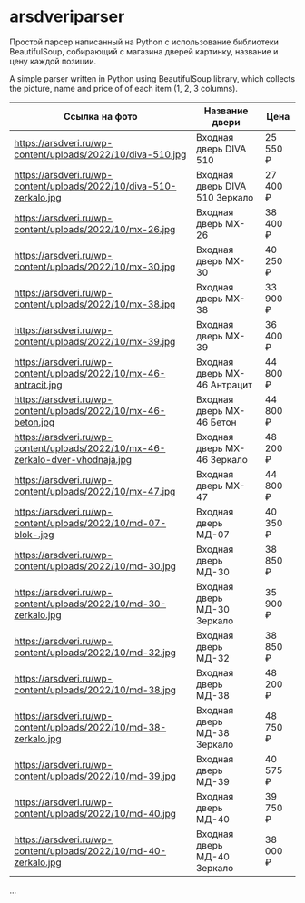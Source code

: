 # arsdveriparser
Простой парсер написанный на Python с использование библиотеки BeautifulSoup, собирающий с магазина дверей картинку, название и цену
каждой позиции.

A simple parser written in Python using BeautifulSoup library, which collects the picture, name and price of
of each item (1, 2, 3 columns).

| Ссылка на фото                                                                 	| Название двери                 	| Цена      	|
|--------------------------------------------------------------------------------	|--------------------------------	|-----------	|
| https://arsdveri.ru/wp-content/uploads/2022/10/diva-510.jpg                    	| Входная дверь DIVA 510         	| 25  550 ₽ 	|
| https://arsdveri.ru/wp-content/uploads/2022/10/diva-510-zerkalo.jpg            	| Входная дверь DIVA 510 Зеркало 	| 27  400 ₽ 	|
| https://arsdveri.ru/wp-content/uploads/2022/10/mx-26.jpg                       	| Входная дверь MX-26            	| 38  400 ₽ 	|
| https://arsdveri.ru/wp-content/uploads/2022/10/mx-30.jpg                       	| Входная дверь MX-30            	| 40  250 ₽ 	|
| https://arsdveri.ru/wp-content/uploads/2022/10/mx-38.jpg                       	| Входная дверь MX-38            	| 33  900 ₽ 	|
| https://arsdveri.ru/wp-content/uploads/2022/10/mx-39.jpg                       	| Входная дверь MX-39            	| 36  400 ₽ 	|
| https://arsdveri.ru/wp-content/uploads/2022/10/mx-46-antracit.jpg              	| Входная дверь MX-46 Антрацит   	| 44  800 ₽ 	|
| https://arsdveri.ru/wp-content/uploads/2022/10/mx-46-beton.jpg                 	| Входная дверь MX-46 Бетон      	| 44  800 ₽ 	|
| https://arsdveri.ru/wp-content/uploads/2022/10/mx-46-zerkalo-dver-vhodnaja.jpg 	| Входная дверь MX-46 Зеркало    	| 48  200 ₽ 	|
| https://arsdveri.ru/wp-content/uploads/2022/10/mx-47.jpg                       	| Входная дверь MX-47            	| 44  800 ₽ 	|
| https://arsdveri.ru/wp-content/uploads/2022/10/md-07-blok-.jpg                 	| Входная дверь МД-07            	| 40  350 ₽ 	|
| https://arsdveri.ru/wp-content/uploads/2022/10/md-30.jpg                       	| Входная дверь МД-30            	| 38  850 ₽ 	|
| https://arsdveri.ru/wp-content/uploads/2022/10/md-30-zerkalo.jpg               	| Входная дверь МД-30 Зеркало    	| 35  900 ₽ 	|
| https://arsdveri.ru/wp-content/uploads/2022/10/md-32.jpg                       	| Входная дверь МД-32            	| 38  850 ₽ 	|
| https://arsdveri.ru/wp-content/uploads/2022/10/md-38.jpg                       	| Входная дверь МД-38            	| 48  200 ₽ 	|
| https://arsdveri.ru/wp-content/uploads/2022/10/md-38-zerkalo.jpg               	| Входная дверь МД-38 Зеркало    	| 48  750 ₽ 	|
| https://arsdveri.ru/wp-content/uploads/2022/10/md-39.jpg                       	| Входная дверь МД-39            	| 40  575 ₽ 	|
| https://arsdveri.ru/wp-content/uploads/2022/10/md-40.jpg                       	| Входная дверь МД-40            	| 39  750 ₽ 	|
| https://arsdveri.ru/wp-content/uploads/2022/10/md-40-zerkalo.jpg               	| Входная дверь МД-40 Зеркало    	| 38  000 ₽ 	|

...
